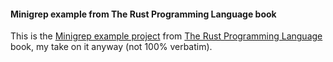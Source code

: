 #### Minigrep example from The Rust Programming Language book

This is the [Minigrep example project](https://doc.rust-lang.org/stable/book/ch12-00-an-io-project.html) from [The Rust Programming Language](https://doc.rust-lang.org/stable/book/) book, my take on it anyway (not 100% verbatim).